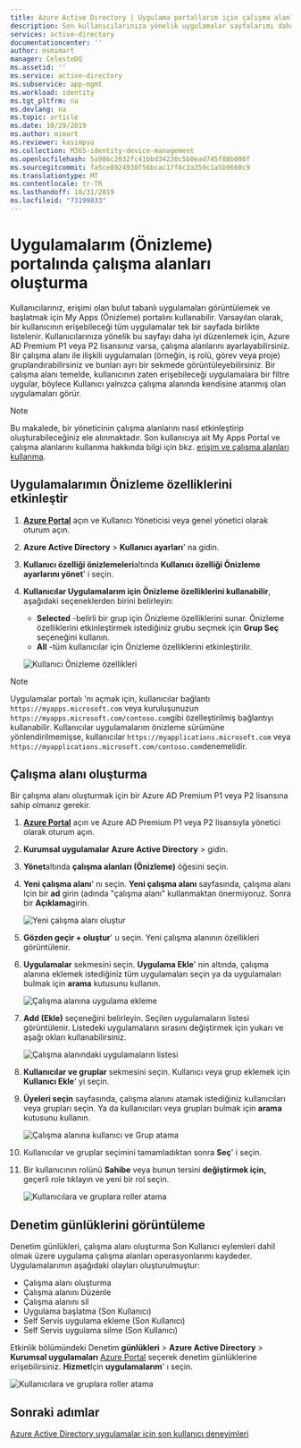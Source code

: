```yaml
---
title: Azure Active Directory | Uygulama portallarım için çalışma alanları oluşturun | Microsoft Docs
description: Son kullanıcılarınıza yönelik uygulamalar sayfalarımı daha basit bir deneyimle özelleştirmek için uygulamalarım çalışma alanlarını kullanın. Uygulamaları ayrı sekmeler içeren gruplar halinde düzenleyin.
services: active-directory
documentationcenter: ''
author: msmimart
manager: CelesteDG
ms.assetid: ''
ms.service: active-directory
ms.subservice: app-mgmt
ms.workload: identity
ms.tgt_pltfrm: na
ms.devlang: na
ms.topic: article
ms.date: 10/29/2019
ms.author: mimart
ms.reviewer: kasimpso
ms.collection: M365-identity-device-management
ms.openlocfilehash: 5a986c2032fc41bbd34230c5b0ead745f88b000f
ms.sourcegitcommit: fa5ce8924930f56bcac17f6c2a359c1a5b9660c9
ms.translationtype: MT
ms.contentlocale: tr-TR
ms.lasthandoff: 10/31/2019
ms.locfileid: "73199833"
---
```

# <a name="create-workspaces-on-the-my-apps-preview-portal"></a>Uygulamalarım (Önizleme) portalında çalışma alanları oluşturma

Kullanıcılarınız, erişimi olan bulut tabanlı uygulamaları görüntülemek ve başlatmak için My Apps (Önizleme) portalını kullanabilir. Varsayılan olarak, bir kullanıcının erişebileceği tüm uygulamalar tek bir sayfada birlikte listelenir. Kullanıcılarınıza yönelik bu sayfayı daha iyi düzenlemek için, Azure AD Premium P1 veya P2 lisansınız varsa, çalışma alanlarını ayarlayabilirsiniz. Bir çalışma alanı ile ilişkili uygulamaları (örneğin, iş rolü, görev veya proje) gruplandırabilirsiniz ve bunları ayrı bir sekmede görüntüleyebilirsiniz. Bir çalışma alanı temelde, kullanıcının zaten erişebileceği uygulamalara bir filtre uygular, böylece Kullanıcı yalnızca çalışma alanında kendisine atanmış olan uygulamaları görür.

> [!NOTE]
> Bu makalede, bir yöneticinin çalışma alanlarını nasıl etkinleştirip oluşturabileceğiniz ele alınmaktadır. Son kullanıcıya ait My Apps Portal ve çalışma alanlarını kullanma hakkında bilgi için bkz. [erişim ve çalışma alanları kullanma](https://docs.microsoft.com/azure/active-directory/user-help/my-applications-portal-workspaces).

## <a name="enable-my-apps-preview-features"></a>Uygulamalarımın Önizleme özelliklerini etkinleştir

1. [**Azure Portal**](https://portal.azure.com/) açın ve Kullanıcı Yöneticisi veya genel yönetici olarak oturum açın.

2. **Azure Active Directory** > **Kullanıcı ayarları**' na gidin.

3. **Kullanıcı özelliği önizlemeleri**altında **Kullanıcı özelliği Önizleme ayarlarını yönet**' i seçin.

4. **Kullanıcılar Uygulamalarım için Önizleme özelliklerini kullanabilir**, aşağıdaki seçeneklerden birini belirleyin:
   * **Selected** -belirli bir grup için Önizleme özelliklerini sunar. Önizleme özelliklerini etkinleştirmek istediğiniz grubu seçmek için **Grup Seç** seçeneğini kullanın.  
   * **All** -tüm kullanıcılar için Önizleme özelliklerini etkinleştirilir.

   ![Kullanıcı Önizleme özellikleri](media/access-panel-workspaces/user-preview-features.png)

> [!NOTE]
> Uygulamalar portalı 'nı açmak için, kullanıcılar bağlantı `https://myapps.microsoft.com` veya kuruluşunuzun `https://myapps.microsoft.com/contoso.com`gibi özelleştirilmiş bağlantıyı kullanabilir. Kullanıcılar uygulamalarım önizleme sürümüne yönlendirilmemişse, kullanıcılar `https://myapplications.microsoft.com` veya `https://myapplications.microsoft.com/contoso.com`denemelidir.

## <a name="create-a-workspace"></a>Çalışma alanı oluşturma

Bir çalışma alanı oluşturmak için bir Azure AD Premium P1 veya P2 lisansına sahip olmanız gerekir.

1. [**Azure Portal**](https://portal.azure.com/) açın ve Azure AD Premium P1 veya P2 lisansıyla yönetici olarak oturum açın.

2. **Kurumsal uygulamalar** **Azure Active Directory** > gidin.

3. **Yönet**altında **çalışma alanları (Önizleme)** öğesini seçin.

4. **Yeni çalışma alanı**' nı seçin. **Yeni çalışma alanı** sayfasında, çalışma alanı Için bir **ad** girin (adında "çalışma alanı" kullanmaktan önermiyoruz. Sonra bir **Açıklama**girin.

   ![Yeni çalışma alanı oluştur](media/access-panel-workspaces/new-workspace.png)

5. **Gözden geçir + oluştur**' u seçin. Yeni çalışma alanının özellikleri görüntülenir.

6. **Uygulamalar** sekmesini seçin. **Uygulama Ekle**' nin altında, çalışma alanına eklemek istediğiniz tüm uygulamaları seçin ya da uygulamaları bulmak için **arama** kutusunu kullanın. 

   ![Çalışma alanına uygulama ekleme](media/access-panel-workspaces/add-applications.png)

7. **Add (Ekle)** seçeneğini belirleyin. Seçilen uygulamaların listesi görüntülenir. Listedeki uygulamaların sırasını değiştirmek için yukarı ve aşağı okları kullanabilirsiniz.

   ![Çalışma alanındaki uygulamaların listesi](media/access-panel-workspaces/add-applications-list.png)

8. **Kullanıcılar ve gruplar** sekmesini seçin. Kullanıcı veya grup eklemek için **Kullanıcı Ekle**' yi seçin. 

9. **Üyeleri seçin** sayfasında, çalışma alanını atamak istediğiniz kullanıcıları veya grupları seçin. Ya da kullanıcıları veya grupları bulmak için **arama** kutusunu kullanın.

   ![Çalışma alanına kullanıcı ve Grup atama](media/access-panel-workspaces/add-users-and-groups.png)

10. Kullanıcılar ve gruplar seçimini tamamladıktan sonra **Seç**' i seçin.

11. Bir kullanıcının rolünü **Sahibe** veya bunun tersini **değiştirmek için,** geçerli role tıklayın ve yeni bir rol seçin.

    ![Kullanıcılara ve gruplara roller atama](media/access-panel-workspaces/users-groups-list-role.png)

## <a name="view-audit-logs"></a>Denetim günlüklerini görüntüleme

Denetim günlükleri, çalışma alanı oluşturma Son Kullanıcı eylemleri dahil olmak üzere uygulama çalışma alanları operasyonlarımı kaydeder. Uygulamalarımın aşağıdaki olayları oluşturulmuştur:

* Çalışma alanı oluşturma
* Çalışma alanını Düzenle
* Çalışma alanını sil
* Uygulama başlatma (Son Kullanıcı)
* Self Servis uygulama ekleme (Son Kullanıcı)
* Self Servis uygulama silme (Son Kullanıcı)

Etkinlik bölümündeki Denetim **günlükleri** > **Azure Active Directory** > **Kurumsal uygulamaları** [Azure Portal](https://portal.azure.com) seçerek denetim günlüklerine erişebilirsiniz. **Hizmet**Için **uygulamalarım**' ı seçin.

   ![Kullanıcılara ve gruplara roller atama](media/access-panel-workspaces/audit-log-myapps.png)


## <a name="next-steps"></a>Sonraki adımlar
[Azure Active Directory uygulamalar için son kullanıcı deneyimleri](end-user-experiences.md)